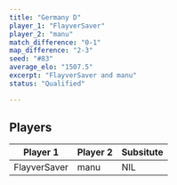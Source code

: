```yaml
---
title: "Germany D"
player_1: "FlayverSaver"
player_2: "manu"
match_difference: "0-1"
map_difference: "2-3"
seed: "#83"
average_elo: "1507.5"
excerpt: "FlayverSaver and manu"
status: "Qualified"

---
```

## Players

| Player 1 | Player 2 | Subsitute |
| -- | -- | -- |
| FlayverSaver | manu | NIL |
